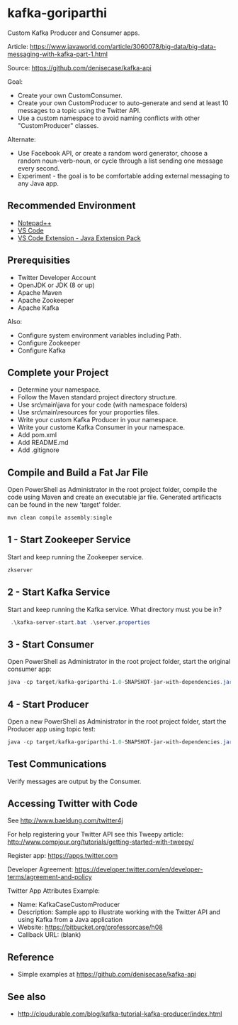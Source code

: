 # kafka-goriparthi

Custom Kafka Producer and Consumer apps.

Article: <https://www.javaworld.com/article/3060078/big-data/big-data-messaging-with-kafka-part-1.html>

Source: <https://github.com/denisecase/kafka-api>

Goal:

* Create your own CustomConsumer.
* Create your own CustomProducer to auto-generate and send at least 10 messages to a topic using the Twitter API.
* Use a custom namespace to avoid naming conflicts with other "CustomProducer" classes.

Alternate:

* Use Facebook API, or create a random word generator, choose a random noun-verb-noun, or cycle through a list sending one message every second.
* Experiment - the goal is to be comfortable adding external messaging to any Java app.

## Recommended Environment

* [Notepad++](https://notepad-plus-plus.org/)
* [VS Code](https://code.visualstudio.com/)
* [VS Code Extension - Java Extension Pack](https://marketplace.visualstudio.com/items?itemName=vscjava.vscode-java-pack)

## Prerequisities

* Twitter Developer Account
* OpenJDK or JDK (8 or up)
* Apache Maven
* Apache Zookeeper
* Apache Kafka

Also:

* Configure system environment variables including Path.
* Configure Zookeeper
* Configure Kafka

## Complete your Project

* Determine your namespace.
* Follow the Maven standard project directory structure.
* Use src\main\java for your code (with namespace folders)
* Use src\main\resources for your proporties files.
* Write your custom Kafka Producer in your namespace.
* Write your custome Kafka Consumer in your namespace.
* Add pom.xml
* Add README.md
* Add .gitignore

## Compile and Build a Fat Jar File

Open PowerShell as Administrator in the root project folder, compile the code using Maven and create an executable jar file. Generated artificacts can be found in the new 'target' folder.

```PowerShell
mvn clean compile assembly:single
```

## 1 - Start Zookeeper Service

Start and keep running the Zookeeper service.

```PowerShell
zkserver
```

## 2 - Start Kafka Service

Start and keep running the Kafka service. What directory must you be in?

```PowerShell
 .\kafka-server-start.bat .\server.properties
```

## 3 - Start Consumer

Open PowerShell as Administrator in the root project folder, start the original consumer app:

```PowerShell
java -cp target/kafka-goriparthi-1.0-SNAPSHOT-jar-with-dependencies.jar edu.nwmissouri.isl.goriparthi.kafka.CustomConsumer
```

## 4 - Start Producer

Open a new PowerShell as Administrator in the root project folder, start the Producer app using topic test:

```PowerShell
java -cp target/kafka-goriparthi-1.0-SNAPSHOT-jar-with-dependencies.jar edu.nwmissouri.isl.goriparthi.kafka.CustomProducer
```

## Test Communications

Verify messages are output by the Consumer.

## Accessing Twitter with Code

See http://www.baeldung.com/twitter4j

For help registering your Twitter API see this Tweepy article: <http://www.compjour.org/tutorials/getting-started-with-tweepy/>

Register app:
https://apps.twitter.com

Developer Agreement:
https://developer.twitter.com/en/developer-terms/agreement-and-policy

Twitter App Attributes Example:

* Name: KafkaCaseCustomProducer
* Description: Sample app to illustrate working with the Twitter API and using Kafka from a Java application
* Website: https://bitbucket.org/professorcase/h08
* Callback URL: (blank)

## Reference

* Simple examples at <https://github.com/denisecase/kafka-api>

## See also

* <http://cloudurable.com/blog/kafka-tutorial-kafka-producer/index.html>
